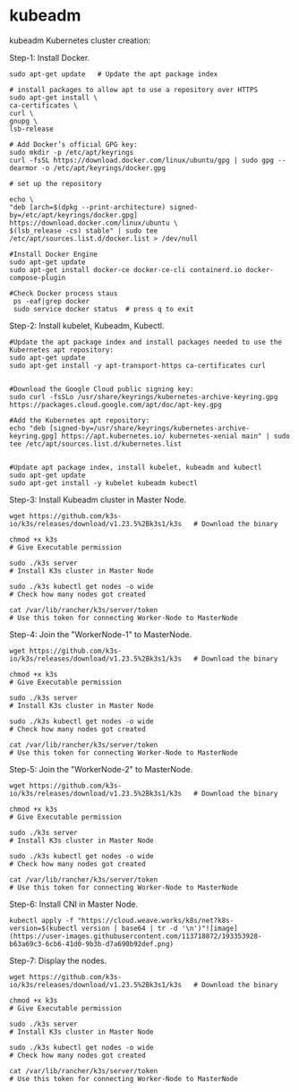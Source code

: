 # kubeadm
kubeadm
Kubernetes cluster creation:

Step-1:  Install Docker.​

    sudo apt-get update   # Update the apt package index
      
    # install packages to allow apt to use a repository over HTTPS
    sudo apt-get install \              
    ca-certificates \
    curl \
    gnupg \
    lsb-release ​                                                              

    # Add Docker’s official GPG key:  
    sudo mkdir -p /etc/apt/keyrings​      
    curl -fsSL https://download.docker.com/linux/ubuntu/gpg | sudo gpg --dearmor -o /etc/apt/keyrings/docker.gpg       
     
    # set up the repository
    
    echo \
    "deb [arch=$(dpkg --print-architecture) signed-by=/etc/apt/keyrings/docker.gpg] https://download.docker.com/linux/ubuntu \
    $(lsb_release -cs) stable" | sudo tee /etc/apt/sources.list.d/docker.list > /dev/null
    
    #Install Docker Engine
    sudo apt-get update
    sudo apt-get install docker-ce docker-ce-cli containerd.io docker-compose-plugin
    
    #Check Docker process staus
     ps -eaf|grep docker
     sudo service docker status  # press q to exit
 
                     

Step-2: Install kubelet, Kubeadm, Kubectl.​

    
    #Update the apt package index and install packages needed to use the Kubernetes apt repository:
    sudo apt-get update
    sudo apt-get install -y apt-transport-https ca-certificates curl

    
    #Download the Google Cloud public signing key:
    sudo curl -fsSLo /usr/share/keyrings/kubernetes-archive-keyring.gpg https://packages.cloud.google.com/apt/doc/apt-key.gpg
    
    #Add the Kubernetes apt repository:
    echo "deb [signed-by=/usr/share/keyrings/kubernetes-archive-keyring.gpg] https://apt.kubernetes.io/ kubernetes-xenial main" | sudo tee /etc/apt/sources.list.d/kubernetes.list

    
    #Update apt package index, install kubelet, kubeadm and kubectl
    sudo apt-get update
    sudo apt-get install -y kubelet kubeadm kubectl
    
    
    

Step-3: Install Kubeadm cluster in Master Node.​

    wget https://github.com/k3s-io/k3s/releases/download/v1.23.5%2Bk3s1/k3s   # Download the binary

    chmod +x k3s ​                                                            # Give Executable permission  

    sudo ./k3s server​                                                        # Install K3s cluster in Master Node   
    
    sudo ./k3s kubectl get nodes -o wide                                      # Check how many nodes got created
     
    cat /var/lib/rancher/k3s/server/token                                     # Use this token for connecting Worker-Node to MasterNode

Step-4: Join the "WorkerNode-1" to MasterNode.​

    wget https://github.com/k3s-io/k3s/releases/download/v1.23.5%2Bk3s1/k3s   # Download the binary

    chmod +x k3s ​                                                            # Give Executable permission  

    sudo ./k3s server​                                                        # Install K3s cluster in Master Node   
    
    sudo ./k3s kubectl get nodes -o wide                                      # Check how many nodes got created
     
    cat /var/lib/rancher/k3s/server/token                                     # Use this token for connecting Worker-Node to MasterNode

Step-5: Join the "WorkerNode-2" to MasterNode.​

    wget https://github.com/k3s-io/k3s/releases/download/v1.23.5%2Bk3s1/k3s   # Download the binary

    chmod +x k3s ​                                                            # Give Executable permission  

    sudo ./k3s server​                                                        # Install K3s cluster in Master Node   
    
    sudo ./k3s kubectl get nodes -o wide                                      # Check how many nodes got created
     
    cat /var/lib/rancher/k3s/server/token                                     # Use this token for connecting Worker-Node to MasterNode

Step-6: Install CNI in Master Node.​

        
    kubectl apply -f "https://cloud.weave.works/k8s/net?k8s-version=$(kubectl version | base64 | tr -d '\n')"![image](https://user-images.githubusercontent.com/113718872/193353928-b63a69c3-6cb6-41d0-9b3b-d7a690b92def.png)


    

Step-7: Display the nodes.​

    wget https://github.com/k3s-io/k3s/releases/download/v1.23.5%2Bk3s1/k3s   # Download the binary

    chmod +x k3s ​                                                            # Give Executable permission  

    sudo ./k3s server​                                                        # Install K3s cluster in Master Node   
    
    sudo ./k3s kubectl get nodes -o wide                                      # Check how many nodes got created
     
    cat /var/lib/rancher/k3s/server/token                                     # Use this token for connecting Worker-Node to MasterNode
